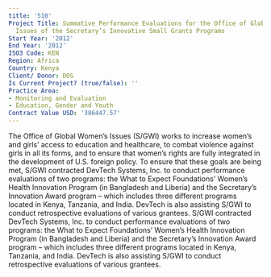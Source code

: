 ```yaml
---
title: '510'
Project Title: Summative Performance Evaluations for the Office of Global Women’s
  Issues of the Secretary’s Innovative Small Grants Programs
Start Year: '2012'
End Year: '2012'
ISO3 Code: KEN
Region: Africa
Country: Kenya
Client/ Donor: DOS
Is Current Project? (true/false): ''
Practice Area:
- Monitoring and Evaluation
- Education, Gender and Youth
Contract Value USD: '386447.57'
---
```


The Office of Global Women’s Issues (S/GWI) works to increase women’s and girls’ access to education and healthcare, to combat violence against girls in all its forms, and to ensure that women’s rights are fully integrated in the development of U.S. foreign policy. To ensure that these goals are being met, S/GWI contracted DevTech Systems, Inc. to conduct performance evaluations of two programs: the What to Expect Foundations’ Women’s Health Innovation Program (in Bangladesh and Liberia) and the Secretary’s Innovation Award program – which includes three different programs located in Kenya, Tanzania, and India. DevTech is also assisting S/GWI to conduct retrospective evaluations of various grantees. S/GWI contracted DevTech Systems, Inc. to conduct performance evaluations of two programs: the What to Expect Foundations’ Women’s Health Innovation Program (in Bangladesh and Liberia) and the Secretary’s Innovation Award program – which includes three different programs located in Kenya, Tanzania, and India. DevTech is also assisting S/GWI to conduct retrospective evaluations of various grantees.